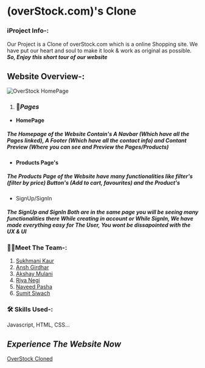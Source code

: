 # **(overStock.com)'s Clone**
### ℹ️**Project Info-:**

Our Project is a Clone of overStock.com which is a online Shopping site. We have put our heart and soul to make it look & work as original as possible. ***So, Enjoy this short tour of our website***

## **Website Overview-:**
 ![OverStock HomePage](https://ye5tydp7g73esyga3o4afodg-wpengine.netdna-ssl.com/wp-content/uploads/overstock-black-friday-online.jpg)
  1. ### 📜***Pages***
  - **HomePage**
 ##### The Homepage of the Website Contain's A *Navbar (Which have all the Pages linked), A Footer (Which have all the contact info) and Contant Preview (Where you can see and Preview the Pages/Products)*

  - **Products Page's**
  ##### The Products Page of the Website have many *functionalities like filter's (filter by price) Button's (Add to cart, favourites) and the Product's*
  - SignUp/SignIn
  ##### The SignUp and SignIn Both are in the same page you will be seeing many functionalities there *While creating in account or While SignIn*, **We have made everything easy for The User, You wont be dissapointed with the UX & UI**

### 🧑‍💻**Meet The Team-:**
1. [Sukhmani Kaur](https://github.com/Sukhmani-Kaur1)
2. [Ansh Girdhar](https://github.com/AnshGirdhar1)
3. [Akshay Mulani](https://github.com/AKSHAYMULANI)
4. [Riya Negi ](https://github.com/RiyaNegi03)
5. [Naveed Pasha](https://github.com/heynaveed)
6. [Sumit Siwach](#)

### **🛠 Skills Used-:**
Javascript, HTML, CSS...

## ***Experience The Website Now***
[OverStock Cloned](https://famous-kitten-13c790.netlify.app)
